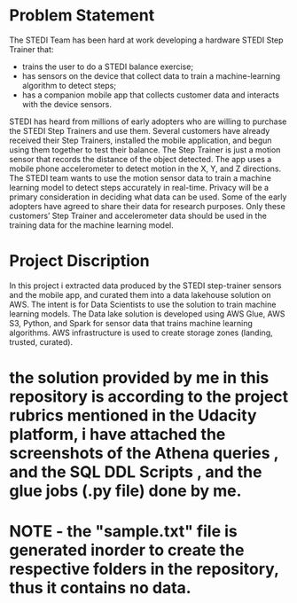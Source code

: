 # Problem Statement
The STEDI Team has been hard at work developing a hardware STEDI Step Trainer that:
* trains the user to do a STEDI balance exercise;
* has sensors on the device that collect data to train a machine-learning algorithm to detect steps;
* has a companion mobile app that collects customer data and interacts with the device sensors.
  
STEDI has heard from millions of early adopters who are willing to purchase the STEDI Step Trainers and use them.
Several customers have already received their Step Trainers, installed the mobile application, and begun using them together to test their balance. The Step Trainer is just a motion sensor that records the distance of the object detected. The app uses a mobile phone accelerometer to detect motion in the X, Y, and Z directions.
The STEDI team wants to use the motion sensor data to train a machine learning model to detect steps accurately in real-time. Privacy will be a primary consideration in deciding what data can be used.
Some of the early adopters have agreed to share their data for research purposes. Only these customers’ Step Trainer and accelerometer data should be used in the training data for the machine learning model.

# Project Discription
In this project i extracted data produced by the STEDI step-trainer sensors and the mobile app, and curated them into a data lakehouse solution on AWS. The intent is for Data Scientists to use the solution to train machine learning models. The Data lake solution is developed using AWS Glue, AWS S3, Python, and Spark for sensor data that trains machine learning algorithms. AWS infrastructure is used to create storage zones (landing, trusted, curated).

# the solution provided by me in this repository is according to the project rubrics mentioned in the Udacity platform, i have attached the screenshots of the Athena queries , and the SQL DDL Scripts , and the glue jobs (.py file) done by me. 

# NOTE - the "sample.txt" file is generated inorder to create the respective folders in the repository, thus it contains no data.

